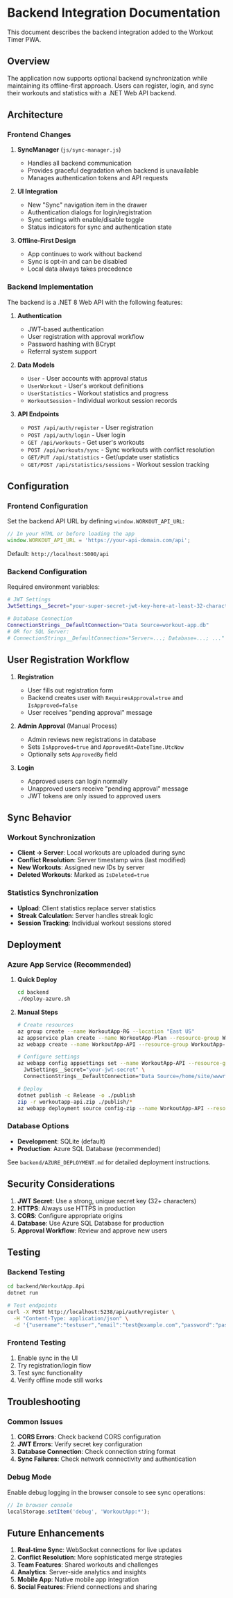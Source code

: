 # Backend Integration Documentation

This document describes the backend integration added to the Workout Timer PWA.

## Overview

The application now supports optional backend synchronization while maintaining its offline-first approach. Users can register, login, and sync their workouts and statistics with a .NET Web API backend.

## Architecture

### Frontend Changes

1. **SyncManager** (`js/sync-manager.js`)
   - Handles all backend communication
   - Provides graceful degradation when backend is unavailable
   - Manages authentication tokens and API requests

2. **UI Integration** 
   - New "Sync" navigation item in the drawer
   - Authentication dialogs for login/registration
   - Sync settings with enable/disable toggle
   - Status indicators for sync and authentication state

3. **Offline-First Design**
   - App continues to work without backend
   - Sync is opt-in and can be disabled
   - Local data always takes precedence

### Backend Implementation

The backend is a .NET 8 Web API with the following features:

1. **Authentication**
   - JWT-based authentication
   - User registration with approval workflow
   - Password hashing with BCrypt
   - Referral system support

2. **Data Models**
   - `User` - User accounts with approval status
   - `UserWorkout` - User's workout definitions
   - `UserStatistics` - Workout statistics and progress
   - `WorkoutSession` - Individual workout session records

3. **API Endpoints**
   - `POST /api/auth/register` - User registration
   - `POST /api/auth/login` - User login
   - `GET /api/workouts` - Get user's workouts
   - `POST /api/workouts/sync` - Sync workouts with conflict resolution
   - `GET/PUT /api/statistics` - Get/update user statistics
   - `GET/POST /api/statistics/sessions` - Workout session tracking

## Configuration

### Frontend Configuration

Set the backend API URL by defining `window.WORKOUT_API_URL`:

```javascript
// In your HTML or before loading the app
window.WORKOUT_API_URL = 'https://your-api-domain.com/api';
```

Default: `http://localhost:5000/api`

### Backend Configuration

Required environment variables:

```bash
# JWT Settings
JwtSettings__Secret="your-super-secret-jwt-key-here-at-least-32-characters-long"

# Database Connection
ConnectionStrings__DefaultConnection="Data Source=workout-app.db"
# OR for SQL Server:
# ConnectionStrings__DefaultConnection="Server=...; Database=...; ..."
```

## User Registration Workflow

1. **Registration**
   - User fills out registration form
   - Backend creates user with `RequiresApproval=true` and `IsApproved=false`
   - User receives "pending approval" message

2. **Admin Approval** (Manual Process)
   - Admin reviews new registrations in database
   - Sets `IsApproved=true` and `ApprovedAt=DateTime.UtcNow`
   - Optionally sets `ApprovedBy` field

3. **Login**
   - Approved users can login normally
   - Unapproved users receive "pending approval" message
   - JWT tokens are only issued to approved users

## Sync Behavior

### Workout Synchronization

- **Client → Server**: Local workouts are uploaded during sync
- **Conflict Resolution**: Server timestamp wins (last modified)
- **New Workouts**: Assigned new IDs by server
- **Deleted Workouts**: Marked as `IsDeleted=true`

### Statistics Synchronization  

- **Upload**: Client statistics replace server statistics
- **Streak Calculation**: Server handles streak logic
- **Session Tracking**: Individual workout sessions stored

## Deployment

### Azure App Service (Recommended)

1. **Quick Deploy**
   ```bash
   cd backend
   ./deploy-azure.sh
   ```

2. **Manual Steps**
   ```bash
   # Create resources
   az group create --name WorkoutApp-RG --location "East US"
   az appservice plan create --name WorkoutApp-Plan --resource-group WorkoutApp-RG --sku B1 --is-linux
   az webapp create --name WorkoutApp-API --resource-group WorkoutApp-RG --plan WorkoutApp-Plan --runtime "DOTNET|8.0"
   
   # Configure settings
   az webapp config appsettings set --name WorkoutApp-API --resource-group WorkoutApp-RG --settings \
     JwtSettings__Secret="your-jwt-secret" \
     ConnectionStrings__DefaultConnection="Data Source=/home/site/wwwroot/workout-app.db"
   
   # Deploy
   dotnet publish -c Release -o ./publish
   zip -r workoutapp-api.zip ./publish/*
   az webapp deployment source config-zip --name WorkoutApp-API --resource-group WorkoutApp-RG --src workoutapp-api.zip
   ```

### Database Options

- **Development**: SQLite (default)
- **Production**: Azure SQL Database (recommended)

See `backend/AZURE_DEPLOYMENT.md` for detailed deployment instructions.

## Security Considerations

1. **JWT Secret**: Use a strong, unique secret key (32+ characters)
2. **HTTPS**: Always use HTTPS in production
3. **CORS**: Configure appropriate origins
4. **Database**: Use Azure SQL Database for production
5. **Approval Workflow**: Review and approve new users

## Testing

### Backend Testing

```bash
cd backend/WorkoutApp.Api
dotnet run

# Test endpoints
curl -X POST http://localhost:5238/api/auth/register \
  -H "Content-Type: application/json" \
  -d '{"username":"testuser","email":"test@example.com","password":"password123"}'
```

### Frontend Testing

1. Enable sync in the UI
2. Try registration/login flow
3. Test sync functionality
4. Verify offline mode still works

## Troubleshooting

### Common Issues

1. **CORS Errors**: Check backend CORS configuration
2. **JWT Errors**: Verify secret key configuration
3. **Database Connection**: Check connection string format
4. **Sync Failures**: Check network connectivity and authentication

### Debug Mode

Enable debug logging in the browser console to see sync operations:

```javascript
// In browser console
localStorage.setItem('debug', 'WorkoutApp:*');
```

## Future Enhancements

1. **Real-time Sync**: WebSocket connections for live updates
2. **Conflict Resolution**: More sophisticated merge strategies
3. **Team Features**: Shared workouts and challenges
4. **Analytics**: Server-side analytics and insights
5. **Mobile App**: Native mobile app integration
6. **Social Features**: Friend connections and sharing